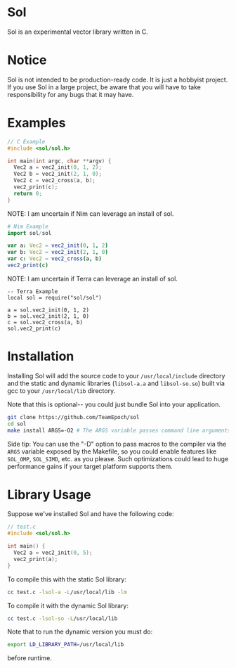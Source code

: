 # Sol
Sol is an experimental vector library written in C.

# Notice
Sol is not intended to be production-ready code. It is just a hobbyist project. If you use Sol in a large project, be aware that you will have to take responsibility for any bugs that it may have.

# Examples

```C
// C Example
#include <sol/sol.h>

int main(int argc, char **argv) {
  Vec2 a = vec2_init(0, 1, 2);
  Vec2 b = vec2_init(2, 1, 0);
  Vec2 c = vec2_cross(a, b);
  vec2_print(c);
  return 0;
}
```
NOTE: I am uncertain if Nim can leverage an install of sol.
```Nim
# Nim Example
import sol/sol

var a: Vec2 = vec2_init(0, 1, 2)
var b: Vec2 = vec2_init(2, 1, 0)
var c: Vec2 = vec2_cross(a, b)
vec2_print(c)
```
NOTE: I am uncertain if Terra can leverage an install of sol.
```Terra
-- Terra Example
local sol = require("sol/sol")

a = sol.vec2_init(0, 1, 2)
b = sol.vec2_init(2, 1, 0)
c = sol.vec2_cross(a, b)
sol.vec2_print(c)
```

# Installation
Installing Sol will add the source code to your `/usr/local/include` directory and the static and dynamic libraries (`libsol-a.a` and `libsol-so.so`) built via gcc to your `/usr/local/lib` directory.

Note that this is optional-- you could just bundle Sol into your application.

```Bash
git clone https://github.com/TeamEpoch/sol
cd sol
make install ARGS=-O2 # The ARGS variable passes command line arguments to cc.
```

Side tip: You can use the "-D" option to pass macros to the compiler via the `ARGS` variable exposed by the Makefile, so you could enable features like `SOL_OMP`, `SOL_SIMD`, etc. as you please. Such optimizations could lead to huge performance gains if your target platform supports them.

# Library Usage
Suppose we've installed Sol and have the following code:

```C
// test.c
#include <sol/sol.h>

int main() {
  Vec2 a = vec2_init(0, 5);
  vec2_print(a);
}
```

To compile this with the static Sol library:

```Bash
cc test.c -lsol-a -L/usr/local/lib -lm
```

To compile it with the dynamic Sol library:

```Bash
cc test.c -lsol-so -L/usr/local/lib
```

Note that to run the dynamic version you must do:

```Bash
export LD_LIBRARY_PATH=/usr/local/lib
```

before runtime.
